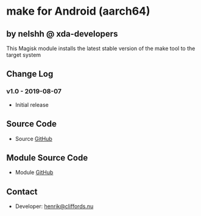 # make for Android (aarch64)

## by nelshh @ xda-developers

This Magisk module installs the latest stable version of the make tool to the target system

## Change Log

### v1.0 - 2019-08-07
* Initial release

## Source Code
* Source [GitHub](https://github.com/gnu/make)

## Module Source Code
* Module [GitHub](https://github.com/henriknelson/make-magisk-module)

## Contact
* Developer: [henrik@cliffords.nu](mailto:henrik@cliffords.nu)
